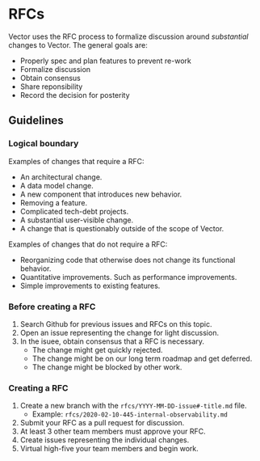 # RFCs

Vector uses the RFC process to formalize discussion around _substantial_
changes to Vector. The general goals are:

* Properly spec and plan features to prevent re-work
* Formalize discussion
* Obtain consensus
* Share reponsibility
* Record the decision for posterity

## Guidelines

### Logical boundary

Examples of changes that require a RFC:

* An architectural change.
* A data model change.
* A new component that introduces new behavior.
* Removing a feature.
* Complicated tech-debt projects.
* A substantial user-visible change.
* A change that is questionably outside of the scope of Vector.

Examples of changes that do not require a RFC:

* Reorganizing code that otherwise does not change its functional behavior.
* Quantitative improvements. Such as performance improvements.
* Simple improvements to existing features.

### Before creating a RFC

1. Search Github for previous issues and RFCs on this topic.
2. Open an issue representing the change for light discussion.
3. In the isuee, obtain consensus that a RFC is necessary.  
   * The change might get quickly rejected.
   * The change might be on our long term roadmap and get deferred.
   * The change might be blocked by other work.

### Creating a RFC

1. Create a new branch with the `rfcs/YYYY-MM-DD-issue#-title.md` file.
   * Example: `rfcs/2020-02-10-445-internal-observability.md`
3. Submit your RFC as a pull request for discussion.
4. At least 3 other team members must approve your RFC.
5. Create issues representing the individual changes.
6. Virtual high-five your team members and begin work.